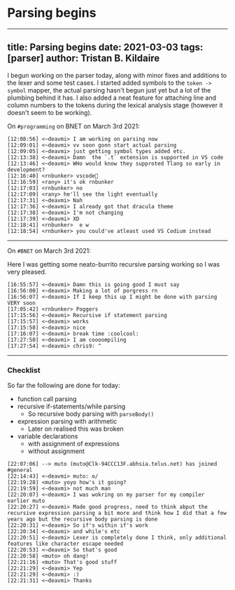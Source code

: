 Parsing begins
==============

---
title: Parsing begins
date: 2021-03-03
tags: [parser]
author: Tristan B. Kildaire
---

I begun working on the parser today, along with minor fixes
and additions to the lexer and some test cases. I started
added symbols to the `token -> symbol` mapper, the actual
parsing hasn't begun just yet but a lot of the plumbing behind
it has. I also added a neat feature for attaching line and
column numbers to the tokens during the lexical analysis stage
(however it doesn't seem to be working).

On `#programming` on BNET on March 3rd 2021:

```
[12:08:56] <~deavmi> I am working on parsing now
[12:09:01] <~deavmi> vv soon gonn start actual parsing
[12:09:05] <~deavmi> just getting symbol types added etc.
[12:13:38] <~deavmi> Damn  the `.t` extension is supported in VS code
[12:13:46] <~deavmi> WHo would know they supproted Tlang so early in development?
[12:16:40] <rnbunker> vscode🤮
[12:16:59] <rany> it's ok rnbunker
[12:17:03] <rnbunker> no
[12:17:09] <rany> he'll see the light eventually
[12:17:31] <~deavmi> Nah
[12:17:36] <~deavmi> I already got that dracula theme
[12:17:38] <~deavmi> I'm not changing
[12:17:39] <~deavmi> XD
[12:18:41] <rnbunker>  e w
[12:18:54] <rnbunker> you could've atleast used VS Codium instead
```

---

On `#BNET` on March 3rd 2021:

Here I was getting some neato-burrito recursive parsing
working so I was very pleased.

```
[16:55:57] <~deavmi> Damn this is going good I must say
[16:56:00] <~deavmi> Making a lot of porgress rn
[16:56:07] <~deavmi> If I keep this up I might be done with parsing VERY soon
[17:05:42] <rnbunker> Poggers
[17:15:56] <~deavmi> Recursive if statement parsing
[17:15:57] <~deavmi> works
[17:15:58] <~deavmi> nice
[17:16:07] <~deavmi> break time :coolcool:
[17:27:50] <~deavmi> I am coooompiling
[17:27:54] <~deavmi> chris9: ^
```

---

### Checklist

So far the following are done for today:

* function call parsing
* recursive if-statements/while parsing
	* So recursive body parsing with `parseBody()`
* expression parsing with arithmetic
	* Later on realised this was broken
* variable declarations
	* with assignment of expressions
	* without assignment

```
[22:07:06] --> muto (muto@Clk-94CCC13F.abhsia.telus.net) has joined #general
[22:14:43] <~deavmi> muto: o/
[22:19:28] <muto> yoyo how's it going?
[22:19:59] <~deavmi> not much man
[22:20:07] <~deavmi> I was wokring on my parser for my compiler earlier muto
[22:20:27] <~deavmi> Made good progress, need to think abput the recursive expression parsing a bit more and think how I did that a few years ago but the recursive body parsing is done
[22:20:31] <~deavmi> So if's within if's work
[22:20:34] <~deavmi> and while's etc
[22:20:51] <~deavmi> Lexer is completely done I think, only additional features like character escape needed
[22:20:53] <~deavmi> So that's good
[22:20:58] <muto> oh dang!
[22:21:16] <muto> That's good stuff
[22:21:29] <~deavmi> Yep
[22:21:29] <~deavmi> :)
[22:21:31] <~deavmi> Thanks
```